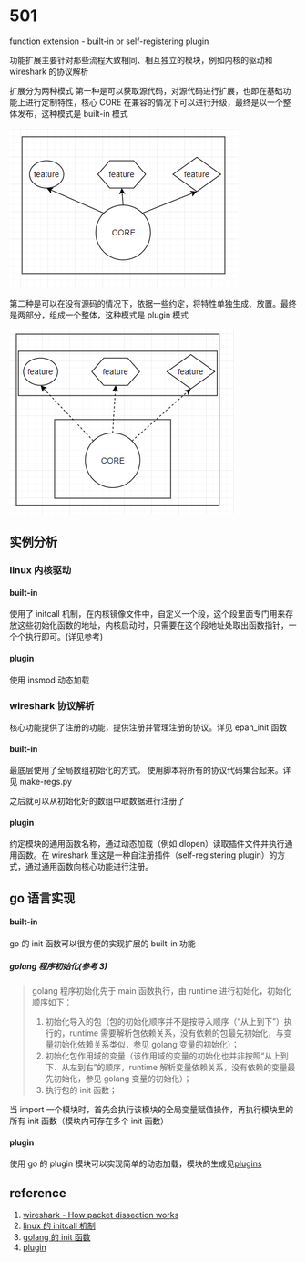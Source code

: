 # 501

function extension - built-in or self-registering plugin

功能扩展主要针对那些流程大致相同、相互独立的模块，例如内核的驱动和 wireshark 的协议解析

扩展分为两种模式
第一种是可以获取源代码，对源代码进行扩展，也即在基础功能上进行定制特性，核心 CORE 在兼容的情况下可以进行升级，最终是以一个整体发布，这种模式是 built-in 模式

![image-20220117171518996](image/image-20220117171518996.png)

第二种是可以在没有源码的情况下，依据一些约定，将特性单独生成、放置。最终是两部分，组成一个整体，这种模式是 plugin 模式

![image-20220117172830675](image/image-20220117172830675.png)

## 实例分析

### linux 内核驱动

#### built-in

使用了 initcall 机制，在内核镜像文件中，自定义一个段，这个段里面专门用来存放这些初始化函数的地址，内核启动时，只需要在这个段地址处取出函数指针，一个个执行即可。(详见参考)

#### plugin

使用 insmod 动态加载

### wireshark 协议解析

核心功能提供了注册的功能，提供注册并管理注册的协议。详见 epan_init 函数

#### built-in

最底层使用了全局数组初始化的方式。 使用脚本将所有的协议代码集合起来。详见 make-regs.py

之后就可以从初始化好的数组中取数据进行注册了

#### plugin

约定模块的通用函数名称，通过动态加载（例如 dlopen）读取插件文件并执行通用函数。在 wireshark 里这是一种自注册插件（self-registering plugin）的方式，通过通用函数向核心功能进行注册。

## go 语言实现

#### built-in

go 的 init 函数可以很方便的实现扩展的 built-in 功能

##### golang 程序初始化(参考 3)

> golang 程序初始化先于 main 函数执行，由 runtime 进行初始化，初始化顺序如下：
>
> 1. 初始化导入的包（包的初始化顺序并不是按导入顺序（“从上到下”）执行的，runtime 需要解析包依赖关系，没有依赖的包最先初始化，与变量初始化依赖关系类似，参见 golang 变量的初始化）；
> 2. 初始化包作用域的变量（该作用域的变量的初始化也并非按照“从上到下、从左到右”的顺序，runtime 解析变量依赖关系，没有依赖的变量最先初始化，参见 golang 变量的初始化）；
> 3. 执行包的 init 函数；

当 import 一个模块时，首先会执行该模块的全局变量赋值操作，再执行模块里的所有 init 函数（模块内可存在多个 init 函数）

#### plugin

使用 go 的 plugin 模块可以实现简单的动态加载，模块的生成见[plugins](109)

## reference

1. [wireshark - How packet dissection works](https://www.wireshark.org/docs/wsdg_html_chunked/ChapterDissection.html#ChDissectWorks)
2. [linux 的 initcall 机制](https://www.cnblogs.com/downey-blog/p/10486653.html)
3. [golang 的 init 函数](https://zhuanlan.zhihu.com/p/34211611)
4. [plugin](https://golang.google.cn/pkg/plugin/)
